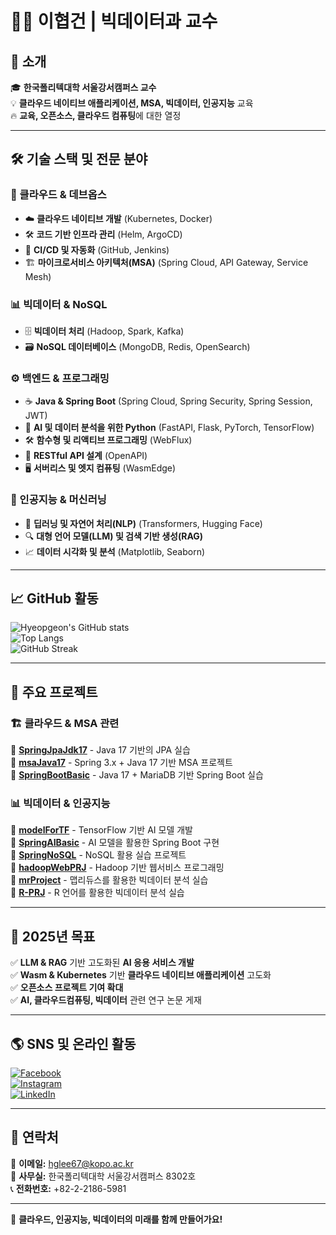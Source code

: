 # 👨‍🏫 이협건 | 빅데이터과 교수  

## 🚀 소개  
🎓 **한국폴리텍대학 서울강서캠퍼스 교수**  
💡 **클라우드 네이티브 애플리케이션, MSA, 빅데이터, 인공지능** 교육  
🔥 **교육, 오픈소스, 클라우드 컴퓨팅**에 대한 열정  

---

## 🛠️ 기술 스택 및 전문 분야

### 📡 클라우드 & 데브옵스  
- ☁️ **클라우드 네이티브 개발** (Kubernetes, Docker)  
- 🛠️ **코드 기반 인프라 관리** (Helm, ArgoCD)  
- 🔧 **CI/CD 및 자동화** (GitHub, Jenkins)  
- 🏗 **마이크로서비스 아키텍처(MSA)** (Spring Cloud, API Gateway, Service Mesh)  

### 📊 빅데이터 & NoSQL  
- 🗄 **빅데이터 처리** (Hadoop, Spark, Kafka)  
- 🗃 **NoSQL 데이터베이스** (MongoDB, Redis, OpenSearch)  

### ⚙️ 백엔드 & 프로그래밍  
- ☕ **Java & Spring Boot** (Spring Cloud, Spring Security, Spring Session, JWT)  
- 🐍 **AI 및 데이터 분석을 위한 Python** (FastAPI, Flask, PyTorch, TensorFlow)  
- 🛠 **함수형 및 리액티브 프로그래밍** (WebFlux)  
- 📡 **RESTful API 설계** (OpenAPI)  
- 🖥 **서버리스 및 엣지 컴퓨팅** (WasmEdge)  

### 🤖 인공지능 & 머신러닝  
- 🧠 **딥러닝 및 자연어 처리(NLP)** (Transformers, Hugging Face)  
- 🔍 **대형 언어 모델(LLM) 및 검색 기반 생성(RAG)**  
- 📈 **데이터 시각화 및 분석** (Matplotlib, Seaborn)  

---

## 📈 GitHub 활동  
![Hyeopgeon's GitHub stats](https://github-readme-stats.vercel.app/api?username=Hyeopgeon-Lee&show_icons=true&theme=tokyonight)  
![Top Langs](https://github-readme-stats.vercel.app/api/top-langs/?username=Hyeopgeon-Lee&layout=compact&theme=radical)  
![GitHub Streak](https://streak-stats.demolab.com?user=Hyeopgeon-Lee&theme=radical)

---

## 📌 주요 프로젝트  
### 🏗️ **클라우드 & MSA 관련**  
🔹 [**SpringJpaJdk17**](https://github.com/Hyeopgeon-Lee/SpringJpaJdk17) - Java 17 기반의 JPA 실습  
🔹 [**msaJava17**](https://github.com/Hyeopgeon-Lee/msaJava17) - Spring 3.x + Java 17 기반 MSA 프로젝트  
🔹 [**SpringBootBasic**](https://github.com/Hyeopgeon-Lee/SpringBootBasic) - Java 17 + MariaDB 기반 Spring Boot 실습  

### 📊 **빅데이터 & 인공지능**  
🔹 [**modelForTF**](https://github.com/Hyeopgeon-Lee/modelForTF) - TensorFlow 기반 AI 모델 개발  
🔹 [**SpringAIBasic**](https://github.com/Hyeopgeon-Lee/SpringAIBasic) - AI 모델을 활용한 Spring Boot 구현  
🔹 [**SpringNoSQL**](https://github.com/Hyeopgeon-Lee/SpringNoSQL) - NoSQL 활용 실습 프로젝트  
🔹 [**hadoopWebPRJ**](https://github.com/Hyeopgeon-Lee/hadoopWebPRJ) - Hadoop 기반 웹서비스 프로그래밍  
🔹 [**mrProject**](https://github.com/Hyeopgeon-Lee/mrProject) - 맵리듀스를 활용한 빅데이터 분석 실습  
🔹 [**R-PRJ**](https://github.com/Hyeopgeon-Lee/R-PRJ) - R 언어를 활용한 빅데이터 분석 실습  

---

## 🎯 2025년 목표  
✅ **LLM & RAG** 기반 고도화된 **AI 응용 서비스 개발**  
✅ **Wasm & Kubernetes** 기반 **클라우드 네이티브 애플리케이션** 고도화  
✅ **오픈소스 프로젝트 기여 확대**  
✅ **AI, 클라우드컴퓨팅, 빅데이터** 관련 연구 논문 게재  

---

## 🌎 SNS 및 온라인 활동  
[![Facebook](https://img.shields.io/badge/Facebook-1877F2?style=flat-square&logo=facebook&logoColor=white)](https://www.facebook.com/hyeopgeon.lee)  
[![Instagram](https://img.shields.io/badge/Instagram-E4405F?style=flat-square&logo=instagram&logoColor=white)](https://www.instagram.com/hyeopgeon)  
[![LinkedIn](https://img.shields.io/badge/LinkedIn-0A66C2?style=flat-square&logo=linkedin&logoColor=white)](https://www.linkedin.com/in/hyeopgeon-lee)  

---

## 📧 연락처  
📩 **이메일:** hglee67@kopo.ac.kr  
📍 **사무실:** 한국폴리텍대학 서울강서캠퍼스 8302호  
📞 **전화번호:** +82-2-2186-5981  

---

🚀 **클라우드, 인공지능, 빅데이터의 미래를 함께 만들어가요!**
